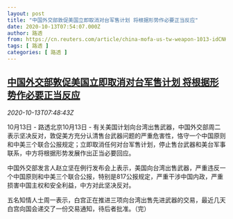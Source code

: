 ```yaml
---
layout: post
title: "中国外交部敦促美国立即取消对台军售计划 将根据形势作必要正当反应"
date: 2020-10-13T07:54:07.000Z
author: 路透
from: https://cn.reuters.com/article/china-mofa-us-tw-weapon-1013-idCNKBS26Y0WP
tags: [ 路透 ]
categories: [ 路透 ]
---
```

<!--1602575647000-->
[中国外交部敦促美国立即取消对台军售计划 将根据形势作必要正当反应](https://cn.reuters.com/article/china-mofa-us-tw-weapon-1013-idCNKBS26Y0WP)
------

<div>
<div><i>2020-10-13T07:48:43Z</i></div><p>10月13日 - 路透北京10月13日 - 有关美国计划向台湾出售武器，中国外交部周二表示坚决反对，敦促美方充分认清售台武器问题的严重危害性，恪守一个中国原则和中美三个联合公报规定；立即取消任何对台军售计划，停止售台武器和美台军事联系，中方将根据形势发展作出正当必要回应。</p><p>中国外交部发言人赵立坚在例行发布会上表示，美国向台湾出售武器，严重违反一个中国原则和中美三个联合公报，特别是817公报规定，严重干涉中国内政，严重损害中国主权和安全利益，中方对此坚决反对。</p><p>五名知情人士周一表示，白宫正在推进三项向台湾出售先进武器的交易，最近几天白宫向国会递交了一份交易通知，待后者批准。（完）</p>
</div>
